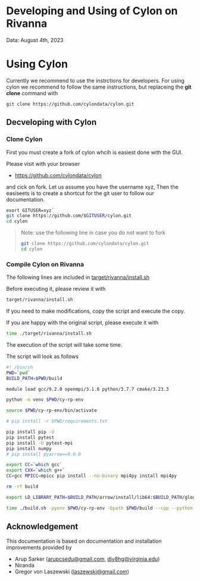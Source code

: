 # Developing and Using of Cylon on Rivanna

Data: August 4th, 2023

# Using Cylon

Currently we recommend to use the instrctions for developers.
For using cylon we recommend to follow the same instructions, but replaceing the **git clone** command with

````
git clone https://github.com/cylondata/cylon.git
````


## Decveloping with Cylon

### Clone Cylon

First you must create a fork of cylon whcih is easiest done with the GUI.

Please visit with your browser

* <https://github.com/cylondata/cylon>

and cick on fork. Let us assume you have the username xyz, Then the easiseets is to create a shortcut for the git user
to follow our documentation.

```bash
exort GITUSER=xyz`
git clone https://github.com/$GITUSER/cylon.git
cd cylon
```

> Note: use the following line in case you do not want to fork
>
> ```bash
> git clone https://github.com/cylondata/cylon.git
> cd cylon
> ```

### Compile Cylon on Rivanna

The following lines are included in [target/rivanna/install.sh](https://github.com/cylondata/cylon/blob/main/target/rivanna/README.md)

Before executing it, please review it with

```bash
target/rivanna/install.sh
```

If you need to make modifications, copy the script and execute the copy.

If you are happy with the original script, please execute it with 

```bash
time ./target/rivanna/install.sh
```

The execution of the script will take some time.

The script will look as follows

```bash
#! /bin/sh
PWD=`pwd`
BUILD_PATH=$PWD/build

module load gcc/9.2.0 openmpi/3.1.6 python/3.7.7 cmake/3.23.3

python -m venv $PWD/cy-rp-env

source $PWD/cy-rp-env/bin/activate

# pip install -r $PWD/requirements.txt

pip install pip -U
pip install pytest
pip install -U pytest-mpi
pip install numpy
# pip install pyarrow==9.0.0

export CC=`which gcc`
export CXX=`which g++`
CC=gcc MPICC=mpicc pip install --no-binary mpi4py install mpi4py

rm -rf build

export LD_LIBRARY_PATH=$BUILD_PATH/arrow/install/lib64:$BUILD_PATH/glog/install/lib64:$BUILD_PATH/lib64:$BUILD_PATH/lib:$LD_LIBRARY_PATH

time ./build.sh -pyenv $PWD/cy-rp-env -bpath $PWD/build --cpp --python --cython --test --cmake-flags "-DMPI_C_COMPILER=$(which mpicc) -DMPI_CXX_COMPILER=$(which mpicxx)"
```

## Acknowledgement

This documentation is based on documentation and installation improvements provided by

* Arup Sarker (arupcsedu@gmail.com, djy8hg@virginia.edu)
* Niranda
* Gregor von Laszewski (laszewski@gmail.com)
